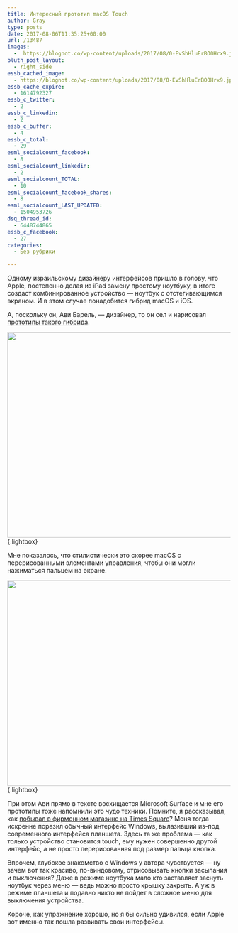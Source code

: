 ```yaml
---
title: Интересный прототип macOS Touch
author: Gray
type: posts
date: 2017-08-06T11:35:25+00:00
url: /13487
images:
  -  https://blognot.co/wp-content/uploads/2017/08/0-EvShHluErBO0Hrx9.jpg
bluth_post_layout:
  - right_side
essb_cached_image:
  - https://blognot.co/wp-content/uploads/2017/08/0-EvShHluErBO0Hrx9.jpg
essb_cache_expire:
  - 1614792327
essb_c_twitter:
  - 2
essb_c_linkedin:
  - 2
essb_c_buffer:
  - 4
essb_c_total:
  - 29
esml_socialcount_facebook:
  - 8
esml_socialcount_linkedin:
  - 2
esml_socialcount_TOTAL:
  - 10
esml_socialcount_facebook_shares:
  - 8
esml_socialcount_LAST_UPDATED:
  - 1504953726
dsq_thread_id:
  - 6448744865
essb_c_facebook:
  - 27
categories:
  - Без рубрики

---
```








Одному израильскому дизайнеру интерфейсов пришло в голову, что Apple, постепенно делая из iPad замену простому ноутбуку, в итоге создаст комбинированное устройство — ноутбук с отстегивающимся экраном. И в этом случае понадобится гибрид macOS и iOS.

А, поскольку он, Ави Барель, — дизайнер, то он сел и нарисовал [прототипы такого гибрида][1].

[<img data-attachment-id="13488" data-permalink="https://blognot.co/13487/0-ca7pwocheddkuc2d" data-orig-file="https://i1.wp.com/blognot.co/wp-content/uploads/2017/08/0-ca7PwocheddKUC2D.jpg?fit=2000%2C1250&ssl=1" data-orig-size="2000,1250" data-comments-opened="1" data-image-meta="{&quot;aperture&quot;:&quot;0&quot;,&quot;credit&quot;:&quot;&quot;,&quot;camera&quot;:&quot;&quot;,&quot;caption&quot;:&quot;&quot;,&quot;created_timestamp&quot;:&quot;0&quot;,&quot;copyright&quot;:&quot;&quot;,&quot;focal_length&quot;:&quot;0&quot;,&quot;iso&quot;:&quot;0&quot;,&quot;shutter_speed&quot;:&quot;0&quot;,&quot;title&quot;:&quot;&quot;,&quot;orientation&quot;:&quot;0&quot;}" data-image-title="0-ca7PwocheddKUC2D" data-image-description="" data-medium-file="https://i1.wp.com/blognot.co/wp-content/uploads/2017/08/0-ca7PwocheddKUC2D.jpg?fit=300%2C188&ssl=1" data-large-file="https://i1.wp.com/blognot.co/wp-content/uploads/2017/08/0-ca7PwocheddKUC2D.jpg?fit=740%2C463&ssl=1" class="aligncenter size-large wp-image-13488" src="https://i1.wp.com/blognot.co/wp-content/uploads/2017/08/0-ca7PwocheddKUC2D.jpg?resize=740%2C463&#038;ssl=1" alt="" width="740" height="463" data-wp-pid="13488" srcset="https://i1.wp.com/blognot.co/wp-content/uploads/2017/08/0-ca7PwocheddKUC2D.jpg?resize=1024%2C640&ssl=1 1024w, https://i1.wp.com/blognot.co/wp-content/uploads/2017/08/0-ca7PwocheddKUC2D.jpg?resize=300%2C188&ssl=1 300w, https://i1.wp.com/blognot.co/wp-content/uploads/2017/08/0-ca7PwocheddKUC2D.jpg?resize=768%2C480&ssl=1 768w, https://i1.wp.com/blognot.co/wp-content/uploads/2017/08/0-ca7PwocheddKUC2D.jpg?w=2000&ssl=1 2000w, https://i1.wp.com/blognot.co/wp-content/uploads/2017/08/0-ca7PwocheddKUC2D.jpg?w=1480&ssl=1 1480w" sizes="(max-width: 740px) 100vw, 740px" data-recalc-dims="1" />][2]{.lightbox}

Мне показалось, что стилистически это скорее macOS с перерисованными элементами управления, чтобы они могли нажиматься пальцем на экране.

[<img data-attachment-id="13489" data-permalink="https://blognot.co/13487/0-evshhluerbo0hrx9" data-orig-file="https://i2.wp.com/blognot.co/wp-content/uploads/2017/08/0-EvShHluErBO0Hrx9.jpg?fit=2000%2C1250&ssl=1" data-orig-size="2000,1250" data-comments-opened="1" data-image-meta="{&quot;aperture&quot;:&quot;0&quot;,&quot;credit&quot;:&quot;&quot;,&quot;camera&quot;:&quot;&quot;,&quot;caption&quot;:&quot;&quot;,&quot;created_timestamp&quot;:&quot;0&quot;,&quot;copyright&quot;:&quot;&quot;,&quot;focal_length&quot;:&quot;0&quot;,&quot;iso&quot;:&quot;0&quot;,&quot;shutter_speed&quot;:&quot;0&quot;,&quot;title&quot;:&quot;&quot;,&quot;orientation&quot;:&quot;0&quot;}" data-image-title="0-EvShHluErBO0Hrx9" data-image-description="" data-medium-file="https://i2.wp.com/blognot.co/wp-content/uploads/2017/08/0-EvShHluErBO0Hrx9.jpg?fit=300%2C188&ssl=1" data-large-file="https://i2.wp.com/blognot.co/wp-content/uploads/2017/08/0-EvShHluErBO0Hrx9.jpg?fit=740%2C463&ssl=1" class="aligncenter size-large wp-image-13489" src="https://i0.wp.com/blognot.co/wp-content/uploads/2017/08/0-EvShHluErBO0Hrx9-1024x640.jpg?resize=740%2C463&#038;ssl=1" alt="" width="740" height="463" data-wp-pid="13489" srcset="https://i2.wp.com/blognot.co/wp-content/uploads/2017/08/0-EvShHluErBO0Hrx9.jpg?resize=1024%2C640&ssl=1 1024w, https://i2.wp.com/blognot.co/wp-content/uploads/2017/08/0-EvShHluErBO0Hrx9.jpg?resize=300%2C188&ssl=1 300w, https://i2.wp.com/blognot.co/wp-content/uploads/2017/08/0-EvShHluErBO0Hrx9.jpg?resize=768%2C480&ssl=1 768w, https://i2.wp.com/blognot.co/wp-content/uploads/2017/08/0-EvShHluErBO0Hrx9.jpg?resize=700%2C438&ssl=1 700w, https://i2.wp.com/blognot.co/wp-content/uploads/2017/08/0-EvShHluErBO0Hrx9.jpg?resize=800%2C500&ssl=1 800w, https://i2.wp.com/blognot.co/wp-content/uploads/2017/08/0-EvShHluErBO0Hrx9.jpg?w=2000&ssl=1 2000w, https://i2.wp.com/blognot.co/wp-content/uploads/2017/08/0-EvShHluErBO0Hrx9.jpg?w=1480&ssl=1 1480w" sizes="(max-width: 740px) 100vw, 740px" data-recalc-dims="1" />][3]{.lightbox}

При этом Ави прямо в тексте восхищается Microsoft Surface и мне его прототипы тоже напомнили это чудо техники. Помните, я рассказывал, как [побывал в фирменном магазине на Times Square][4]? Меня тогда искренне поразил обычный интерфейс Windows, вылазивший из-под современного интерфейса планшета. Здесь та же проблема — как только устройство становится touch, ему нужен совершенно другой интерфейс, а не просто перерисованная под размер пальца кнопка.

Впрочем, глубокое знакомство с Windows у автора чувствуется — ну зачем вот так красиво, по-виндовому, отрисовывать кнопки засыпания и выключения? Даже в режиме ноутбука мало кто заставляет заснуть ноутбук через меню — ведь можно просто крышку закрыть. А уж в режиме планшета и подавно никто не пойдет в сложное меню для выключения устройства.

Короче, как упражнение хорошо, но я бы сильно удивился, если Apple вот именно так пошла развивать свои интерфейсы.

 [1]: https://uxplanet.org/apple-its-time-to-merge-ios-with-macos-4f04c947c19d
 [2]: https://i1.wp.com/blognot.co/wp-content/uploads/2017/08/0-ca7PwocheddKUC2D.jpg?ssl=1
 [3]: https://i2.wp.com/blognot.co/wp-content/uploads/2017/08/0-EvShHluErBO0Hrx9.jpg?ssl=1
 [4]: https://blognot.co/11071